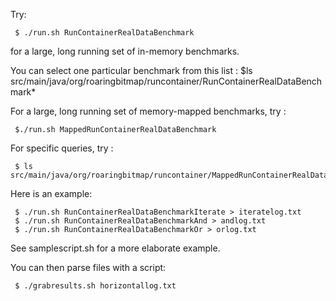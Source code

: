 Try:

     $ ./run.sh RunContainerRealDataBenchmark

for a large, long running set of in-memory benchmarks.

You can select one particular benchmark from this list :
     $ls src/main/java/org/roaringbitmap/runcontainer/RunContainerRealDataBenchmark*

For a large, long running set of memory-mapped benchmarks, 
try :

     $./run.sh MappedRunContainerRealDataBenchmark

For specific queries, try :

     $ ls src/main/java/org/roaringbitmap/runcontainer/MappedRunContainerRealDataBenchmark*

Here is an example: 

     $ ./run.sh RunContainerRealDataBenchmarkIterate > iteratelog.txt
     $ ./run.sh RunContainerRealDataBenchmarkAnd > andlog.txt
     $ ./run.sh RunContainerRealDataBenchmarkOr > orlog.txt

See samplescript.sh for a more elaborate example.

You can then parse files with a script:

     $ ./grabresults.sh horizontallog.txt
